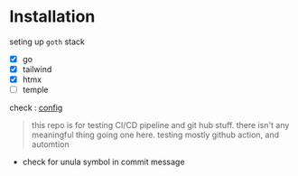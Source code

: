

# Installation

seting up `goth` stack

- [x] go
- [x] tailwind
- [x] htmx
- [ ] temple

check : [config](./config.json)

> this repo is for testing CI/CD pipeline and git hub stuff. there isn't any meaningful thing going one here.
> testing mostly github action, and automtion

- check for unula symbol in commit message
